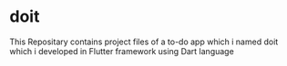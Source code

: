 # doit

This Repositary contains project files of a to-do app which i named doit
which i developed in Flutter framework using Dart language
 
